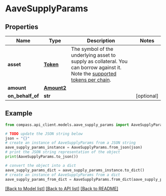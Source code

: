 # AaveSupplyParams


## Properties

Name | Type | Description | Notes
------------ | ------------- | ------------- | -------------
**asset** | [**Token**](Token.md) | The symbol of the underlying asset to supply as collateral. You can borrow against it. Note the [supported tokens per chain](/#/#token-table). | 
**amount** | [**Amount2**](Amount2.md) |  | 
**on_behalf_of** | **str** |  | [optional] 

## Example

```python
from compass.api_client.models.aave_supply_params import AaveSupplyParams

# TODO update the JSON string below
json = "{}"
# create an instance of AaveSupplyParams from a JSON string
aave_supply_params_instance = AaveSupplyParams.from_json(json)
# print the JSON string representation of the object
print(AaveSupplyParams.to_json())

# convert the object into a dict
aave_supply_params_dict = aave_supply_params_instance.to_dict()
# create an instance of AaveSupplyParams from a dict
aave_supply_params_from_dict = AaveSupplyParams.from_dict(aave_supply_params_dict)
```
[[Back to Model list]](../README.md#documentation-for-models) [[Back to API list]](../README.md#documentation-for-api-endpoints) [[Back to README]](../README.md)


